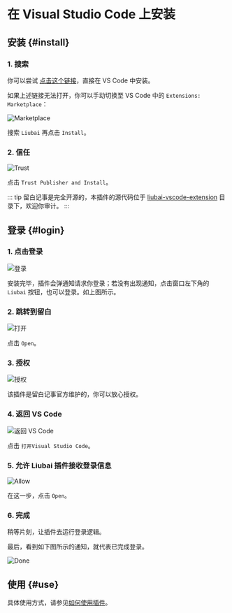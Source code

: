 # 在 Visual Studio Code 上安装


## 安装 {#install}

### 1. 搜索

你可以尝试 [点击这个链接](vscode:extension/ptsd.liubai-vscode-extension)，直接在 VS Code 中安装。

如果上述链接无法打开，你可以手动切换至 VS Code 中的 `Extensions: Marketplace`：

![Marketplace](./assets-vscode/1.png)

搜索 `Liubai` 再点击 `Install`。

### 2. 信任

![Trust](./assets-vscode/2.png)

点击 `Trust Publisher and Install`。

::: tip
留白记事是完全开源的，本插件的源代码位于 [liubai-vscode-extension](https://github.com/yenche123/liubai/tree/cool/liubai-frontends/liubai-vscode-extension) 目录下，欢迎你审计。
:::

## 登录 {#login}

### 1. 点击登录

![登录](./assets-vscode/3.png)

安装完毕，插件会弹通知请求你登录；若没有出现通知，点击窗口左下角的 `Liubai` 按钮，也可以登录。如上图所示。

### 2. 跳转到留白

![打开](./assets-vscode/4.png)

点击 `Open`。

### 3. 授权

![授权](./assets-vscode/5.png)

该插件是留白记事官方维护的，你可以放心授权。

### 4. 返回 VS Code

![返回 VS Code](./assets-vscode/6.png)

点击 `打开Visual Studio Code`。

### 5. 允许 Liubai 插件接收登录信息

![Allow](./assets-vscode/7.png)

在这一步，点击 `Open`。

### 6. 完成

稍等片刻，让插件去运行登录逻辑。

最后，看到如下图所示的通知，就代表已完成登录。

![Done](./assets-vscode/8.png)

## 使用 {#use}

具体使用方式，请参见[如何使用插件](./how-to-use-vscode-ext)。
